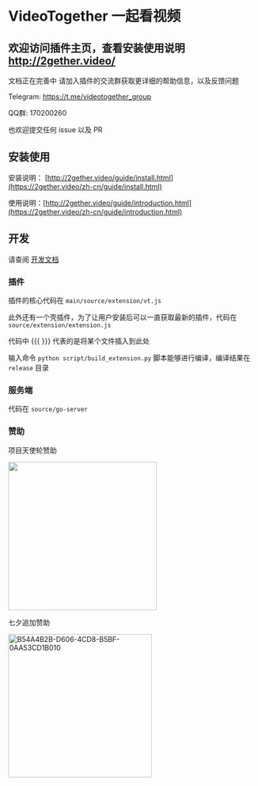 # <a name="0">VideoTogether 一起看视频</a>


## 欢迎访问插件主页，查看安装使用说明 http://2gether.video/

文档正在完善中
请加入插件的交流群获取更详细的帮助信息，以及反馈问题

Telegram: https://t.me/videotogether_group

QQ群: 170200260

也欢迎提交任何 issue 以及 PR

## 安装使用

安装说明： [http://2gether.video/guide/install.html](https://2gether.video/zh-cn/guide/install.html)

使用说明：[http://2gether.video/guide/introduction.html](https://2gether.video/zh-cn/guide/introduction.html)


## 开发

请查阅 [开发文档](./docs/zh-cn/development.md)

### 插件

插件的核心代码在 `main/source/extension/vt.js`

此外还有一个壳插件，为了让用户安装后可以一直获取最新的插件，代码在 `source/extension/extension.js`

代码中 {{{ }}} 代表的是将某个文件插入到此处

输入命令 `python script/build_extension.py` 脚本能够进行编译，编译结果在 `release` 目录

### 服务端

代码在 `source/go-server` 


### 赞助

项目天使轮赞助

<img src="https://user-images.githubusercontent.com/23057110/175770059-c8faad24-dc79-42da-9359-bf462eb7e884.png" width="300">

七夕追加赞助

<img width="290" alt="B54A4B2B-D606-4CD8-B5BF-0AA53CD1B010" src="https://user-images.githubusercontent.com/23057110/182861201-022c9460-9174-47ce-b8d8-3ab3ff737e25.png">

